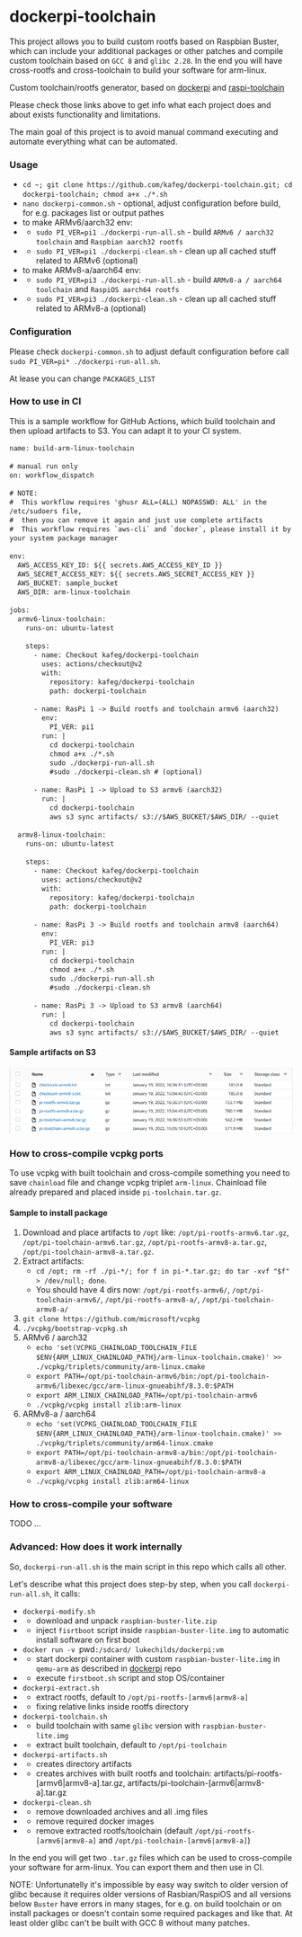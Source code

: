 # dockerpi-toolchain

This project allows you to build custom rootfs based on Raspbian Buster, which can include your additional packages or other patches and compile custom toolchain based on `GCC 8` and `glibc 2.28`. In the end you will have cross-rootfs and cross-toolchain to build your software for arm-linux.

Custom toolchain/rootfs generator, based on [dockerpi](https://github.com/lukechilds/dockerpi) and [raspi-toolchain](https://github.com/Pro/raspi-toolchain)

Please check those links above to get info what each project does and about exists functionality and limitations.

The main goal of this project is to avoid manual command executing and automate everything what can be automated.

### Usage
- `cd ~; git clone https://github.com/kafeg/dockerpi-toolchain.git; cd dockerpi-toolchain; chmod a+x ./*.sh`
- `nano dockerpi-common.sh` - optional, adjust configuration before build, for e.g. packages list or output pathes
- to make ARMv6/aarch32 env:
- - `sudo PI_VER=pi1 ./dockerpi-run-all.sh` - build `ARMv6 / aarch32 toolchain` and `Raspbian aarch32 rootfs`
- - `sudo PI_VER=pi1 ./dockerpi-clean.sh` - clean up all cached stuff related to ARMv6 (optional)
- to make ARMv8-a/aarch64 env:
- - `sudo PI_VER=pi3 ./dockerpi-run-all.sh` - build `ARMv8-a / aarch64 toolchain` and `RaspiOS aarch64 rootfs`
- - `sudo PI_VER=pi3 ./dockerpi-clean.sh` - clean up all cached stuff related to ARMv8-a (optional)

### Configuration

Please check `dockerpi-common.sh` to adjust default configuration before call `sudo PI_VER=pi* ./dockerpi-run-all.sh`.

At lease you can change `PACKAGES_LIST`

### How to use in CI

This is a sample workflow for GitHub Actions, which build toolchain and then upload artifacts to S3. You can adapt it to your CI system.

```
name: build-arm-linux-toolchain

# manual run only
on: workflow_dispatch

# NOTE: 
#  This workflow requires 'ghusr ALL=(ALL) NOPASSWD: ALL' in the /etc/sudoers file, 
#  then you can remove it again and just use complete artifacts
#  This workflow requires `aws-cli` and `docker`, please install it by your system package manager

env:
  AWS_ACCESS_KEY_ID: ${{ secrets.AWS_ACCESS_KEY_ID }}
  AWS_SECRET_ACCESS_KEY: ${{ secrets.AWS_SECRET_ACCESS_KEY }}
  AWS_BUCKET: sample_bucket
  AWS_DIR: arm-linux-toolchain

jobs:
  armv6-linux-toolchain:
    runs-on: ubuntu-latest

    steps:
      - name: Checkout kafeg/dockerpi-toolchain
        uses: actions/checkout@v2
        with:
          repository: kafeg/dockerpi-toolchain
          path: dockerpi-toolchain

      - name: RasPi 1 -> Build rootfs and toolchain armv6 (aarch32)
        env:
          PI_VER: pi1
        run: |
          cd dockerpi-toolchain
          chmod a+x ./*.sh
          sudo ./dockerpi-run-all.sh
          #sudo ./dockerpi-clean.sh # (optional)

      - name: RasPi 1 -> Upload to S3 armv6 (aarch32)
        run: |
          cd dockerpi-toolchain
          aws s3 sync artifacts/ s3://$AWS_BUCKET/$AWS_DIR/ --quiet

  armv8-linux-toolchain:
    runs-on: ubuntu-latest

    steps:
      - name: Checkout kafeg/dockerpi-toolchain
        uses: actions/checkout@v2
        with:
          repository: kafeg/dockerpi-toolchain
          path: dockerpi-toolchain

      - name: RasPi 3 -> Build rootfs and toolchain armv8 (aarch64)
        env:
          PI_VER: pi3
        run: |
          cd dockerpi-toolchain
          chmod a+x ./*.sh
          sudo ./dockerpi-run-all.sh
          #sudo ./dockerpi-clean.sh

      - name: RasPi 3 -> Upload to S3 armv8 (aarch64)
        run: |
          cd dockerpi-toolchain
          aws s3 sync artifacts/ s3://$AWS_BUCKET/$AWS_DIR/ --quiet
```

#### Sample artifacts on S3

![Sample artifacts on S3](https://github.com/kafeg/dockerpi-toolchain/raw/main/dockerpi-toolchain-artifacts.png)

### How to cross-compile vcpkg ports

To use vcpkg with built toolchain and cross-compile something you need to save `chainload` file and change vcpkg triplet `arm-linux`. Chainload file already prepared and placed inside `pi-toolchain.tar.gz`.

#### Sample to install package
1. Download and place artifacts to `/opt` like: `/opt/pi-rootfs-armv6.tar.gz`, `/opt/pi-toolchain-armv6.tar.gz`, `/opt/pi-rootfs-armv8-a.tar.gz`, `/opt/pi-toolchain-armv8-a.tar.gz`.
2. Extract artifacts: 
   - `cd /opt; rm -rf ./pi-*/; for f in pi-*.tar.gz; do tar -xvf "$f" > /dev/null; done`.
   - You should have 4 dirs now: `/opt/pi-rootfs-armv6/`, `/opt/pi-toolchain-armv6/`, `/opt/pi-rootfs-armv8-a/`, `/opt/pi-toolchain-armv8-a/`
3. `git clone https://github.com/microsoft/vcpkg`
4. `./vcpkg/bootstrap-vcpkg.sh`
5. ARMv6 / aarch32
   - `echo 'set(VCPKG_CHAINLOAD_TOOLCHAIN_FILE $ENV{ARM_LINUX_CHAINLOAD_PATH}/arm-linux-toolchain.cmake)' >> ./vcpkg/triplets/community/arm-linux.cmake`
   - `export PATH=/opt/pi-toolchain-armv6/bin:/opt/pi-toolchain-armv6/libexec/gcc/arm-linux-gnueabihf/8.3.0:$PATH`
   - `export ARM_LINUX_CHAINLOAD_PATH=/opt/pi-toolchain-armv6`
   - `./vcpkg/vcpkg install zlib:arm-linux`
6. ARMv8-a / aarch64
   - `echo 'set(VCPKG_CHAINLOAD_TOOLCHAIN_FILE $ENV{ARM_LINUX_CHAINLOAD_PATH}/arm-linux-toolchain.cmake)' >> ./vcpkg/triplets/community/arm64-linux.cmake`
   - `export PATH=/opt/pi-toolchain-armv8-a/bin:/opt/pi-toolchain-armv8-a/libexec/gcc/arm-linux-gnueabihf/8.3.0:$PATH`
   - `export ARM_LINUX_CHAINLOAD_PATH=/opt/pi-toolchain-armv8-a`
   - `./vcpkg/vcpkg install zlib:arm64-linux`

### How to cross-compile your software

TODO ...

### Advanced: How does it work internally
So, `dockerpi-run-all.sh` is the main script in this repo which calls all other.

Let's describe what this project does step-by step, when you call `dockerpi-run-all.sh`, it calls:
- `dockerpi-modify.sh`
- - download and unpack `raspbian-buster-lite.zip`
- - inject `fisrtboot` script inside `raspbian-buster-lite.img` to automatic install software on first boot
- `docker run -v `pwd`:/sdcard/ lukechilds/dockerpi:vm`
- - start dockerpi container with custom `raspbian-buster-lite.img` in `qemu-arm` as described in [dockerpi](https://github.com/lukechilds/dockerpi) repo
- - execute `firstboot.sh` script and stop OS/container
- `dockerpi-extract.sh` 
- - extract rootfs, default to `/opt/pi-rootfs-[armv6|armv8-a]`
- - fixing relative links inside rootfs directory
- `dockerpi-toolchain.sh` 
- - build toolchain with same `glibc` version with `raspbian-buster-lite.img`
- - extract built toolchain, default to `/opt/pi-toolchain`
- `dockerpi-artifacts.sh`
- - creates directory artifacts
- - creates archives with built rootfs and toolchain: artifacts/pi-rootfs-[armv6|armv8-a].tar.gz, artifacts/pi-toolchain-[armv6|armv8-a].tar.gz
- `dockerpi-clean.sh`
- - remove downloaded archives and all .img files
- - remove required docker images
- - remove extracted rootfs/toolchain (default `/opt/pi-rootfs-[armv6|armv8-a]` and `/opt/pi-toolchain-[armv6|armv8-a]`)

In the end you will get two `.tar.gz` files which can be used to cross-compile your software for arm-linux. You can export them and then use in CI.

NOTE: Unfortunatelly it's impossible by easy way switch to older version of glibc because it requires older versions of Rasbian/RaspiOS and all versions below `Buster` have errors in many stages, for e.g. on build toolchain or on install packages or doesn't contain some required packages and like that. At least older glibc can't be built with GCC 8 without many patches.
